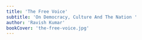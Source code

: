 ```yaml
---
title: 'The Free Voice'
subtitle: 'On Democracy, Culture And The Nation '
author: 'Ravish Kumar'
bookCover: 'the-free-voice.jpg'
---
```

